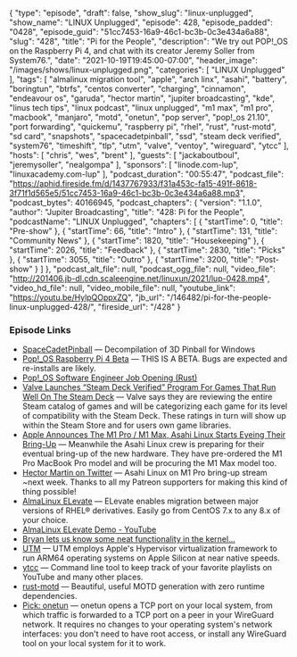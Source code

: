 {
  "type": "episode",
  "draft": false,
  "show_slug": "linux-unplugged",
  "show_name": "LINUX Unplugged",
  "episode": 428,
  "episode_padded": "0428",
  "episode_guid": "51cc7453-16a9-46c1-bc3b-0c3e434a6a88",
  "slug": "428",
  "title": "Pi for the People",
  "description": "We try out POP!_OS on the Raspberry Pi 4, and chat with its creator Jeremy Soller from System76.",
  "date": "2021-10-19T19:45:00-07:00",
  "header_image": "/images/shows/linux-unplugged.png",
  "categories": [
    "LINUX Unplugged"
  ],
  "tags": [
    "almalinux migration tool",
    "apple",
    "arch linx",
    "asahi",
    "battery",
    "boringtun",
    "btrfs",
    "centos converter",
    "charging",
    "cinnamon",
    "endeavour os",
    "garuda",
    "hector martin",
    "jupiter broadcasting",
    "kde",
    "linus tech tips",
    "linux podcast",
    "linux unplugged",
    "m1 max",
    "m1 pro",
    "macbook",
    "manjaro",
    "motd",
    "onetun",
    "pop server",
    "pop!_os 21.10",
    "port forwarding",
    "quickemu",
    "raspberry pi",
    "rhel",
    "rust",
    "rust-motd",
    "sd card",
    "snapshots",
    "spacecadetpinball",
    "ssd",
    "steam deck verified",
    "system76",
    "timeshift",
    "tlp",
    "utm",
    "valve",
    "ventoy",
    "wireguard",
    "ytcc"
  ],
  "hosts": [
    "chris",
    "wes",
    "brent"
  ],
  "guests": [
    "jackaboutboul",
    "jeremysoller",
    "nealgompa"
  ],
  "sponsors": [
    "linode.com-lup",
    "linuxacademy.com-lup"
  ],
  "podcast_duration": "00:55:47",
  "podcast_file": "https://aphid.fireside.fm/d/1437767933/f31a453c-fa15-491f-8618-3f71f1d565e5/51cc7453-16a9-46c1-bc3b-0c3e434a6a88.mp3",
  "podcast_bytes": 40166945,
  "podcast_chapters": {
    "version": "1.1.0",
    "author": "Jupiter Broadcasting",
    "title": "428: Pi for the People",
    "podcastName": "LINUX Unplugged",
    "chapters": [
      {
        "startTime": 0,
        "title": "Pre-show"
      },
      {
        "startTime": 66,
        "title": "Intro"
      },
      {
        "startTime": 131,
        "title": "Community News"
      },
      {
        "startTime": 1820,
        "title": "Housekeeping"
      },
      {
        "startTime": 2026,
        "title": "Feedback"
      },
      {
        "startTime": 2830,
        "title": "Picks"
      },
      {
        "startTime": 3055,
        "title": "Outro"
      },
      {
        "startTime": 3200,
        "title": "Post-show"
      }
    ]
  },
  "podcast_alt_file": null,
  "podcast_ogg_file": null,
  "video_file": "http://201406.jb-dl.cdn.scaleengine.net/linuxun/2021/lup-0428.mp4",
  "video_hd_file": null,
  "video_mobile_file": null,
  "youtube_link": "https://youtu.be/HylpQOppxZQ",
  "jb_url": "/146482/pi-for-the-people-linux-unplugged-428/",
  "fireside_url": "/428"
}


### Episode Links

  * [SpaceCadetPinball](https://github.com/k4zmu2a/SpaceCadetPinball "SpaceCadetPinball") — Decompilation of 3D Pinball for Windows
  * [Pop!_OS Raspberry Pi 4 Beta](https://github.com/pop-os/beta#readme "Pop!_OS Raspberry Pi 4 Beta") — THIS IS A BETA. Bugs are expected and re-installs are likely.
  * [Pop!_OS Software Engineer Job Opening (Rust)](https://system76.com/careers/pop_os-software-engineer-rust "Pop!_OS Software Engineer Job Opening \(Rust\)")
  * [Valve Launches “Steam Deck Verified” Program For Games That Run Well On The Steam Deck](https://www.phoronix.com/scan.php?page=news_item&px=Steam-Deck-Verified "Valve Launches “Steam Deck Verified” Program For Games That Run Well On The Steam Deck") — Valve says they are reviewing the entire Steam catalog of games and will be categorizing each game for its level of compatibility with the Steam Deck. These ratings in turn will show up within the Steam Store and for users own game libraries.
  * [Apple Announces The M1 Pro / M1 Max, Asahi Linux Starts Eyeing Their Bring-Up](https://www.phoronix.com/scan.php?page=news_item&px=Apple-M1-Pro-M1-Max "Apple Announces The M1 Pro / M1 Max, Asahi Linux Starts Eyeing Their Bring-Up") — Meanwhile the Asahi Linux crew is preparing for their eventual bring-up of the new hardware. They have pre-ordered the M1 Pro MacBook Pro model and will be procuring the M1 Max model too.
  * [Hector Martin on Twitter](https://twitter.com/marcan42/status/1450163929993269249 "Hector Martin on Twitter") — Asahi Linux on M1 Pro bring-up stream ~next week. Thanks to all my Patreon supporters for making this kind of thing possible!
  * [AlmaLinux ELevate](https://almalinux.org/elevate "AlmaLinux ELevate") — ELevate enables migration between major versions of RHEL® derivatives. Easily go from CentOS 7.x to any 8.x of your choice.
  * [AlmaLinux ELevate Demo - YouTube](https://www.youtube.com/watch?v=WJpa1E6jnok "AlmaLinux ELevate Demo - YouTube")
  * [Bryan lets us know some neat functionality in the kernel…](https://paste.docs.lol/reader/BlackoutsAutomobiles "Bryan lets us know some neat functionality in the kernel…")
  * [UTM](https://mac.getutm.app/ "UTM") — UTM employs Apple's Hypervisor virtualization framework to run ARM64 operating systems on Apple Silicon at near native speeds.
  * [ytcc](https://github.com/woefe/ytcc "ytcc") — Command line tool to keep track of your favorite playlists on YouTube and many other places.
  * [rust-motd](https://github.com/rust-motd/rust-motd "rust-motd") — Beautiful, useful MOTD generation with zero runtime dependencies.
  * [Pick: onetun](https://github.com/aramperes/onetun "Pick: onetun") — onetun opens a TCP port on your local system, from which traffic is forwarded to a TCP port on a peer in your WireGuard network. It requires no changes to your operating system's network interfaces: you don't need to have root access, or install any WireGuard tool on your local system for it to work.


